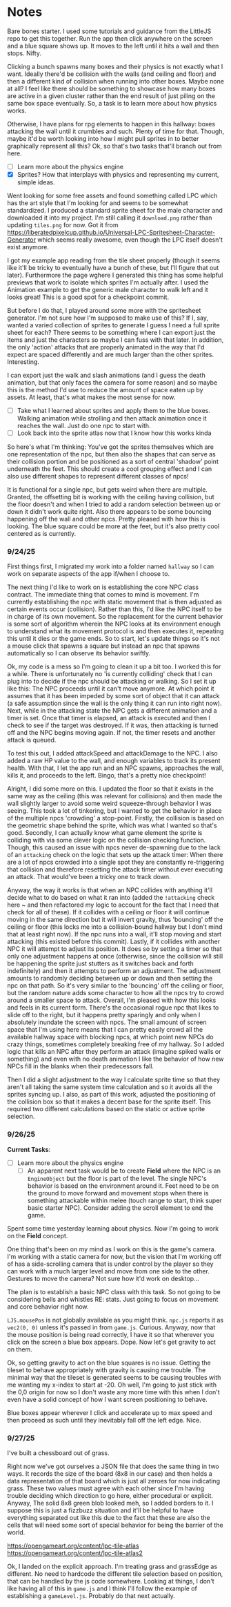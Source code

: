 # Notes

Bare bones starter. I used some tutorials and guidance from the LittleJS repo to get this together. Run the app then click anywhere on the screen and a blue square shows up. It moves to the left until it hits a wall and then stops. Nifty.

Clicking a bunch spawns many boxes and their physics is not exactly what I want. Ideally there'd be collision with the walls (and ceiling and floor) and then a different kind of collision when running into other boxes. Maybe none at all? I feel like there should be something to showcase how many boxes are active in a given cluster rather than the end result of just piling on the same box space eventually. So, a task is to learn more about how physics works.

Otherwise, I have plans for rpg elements to happen in this hallway: boxes attacking the wall until it crumbles and such. Plenty of time for that. Though, maybe it'd be worth looking into how I might pull sprites in to better graphically represent all this? Ok, so that's two tasks that'll branch out from here.

- [ ] Learn more about the physics engine
- [x] Sprites? How that interplays with physics and representing my current, simple ideas.

Went looking for some free assets and found something called LPC which has the art style that I'm looking for and seems to be somewhat standardized. I produced a standard sprite sheet for the male character and downloaded it into my project. I'm still calling it `download.png` rather than updating `tiles.png` for now. Got it from https://liberatedpixelcup.github.io/Universal-LPC-Spritesheet-Character-Generator which seems really awesome, even though the LPC itself doesn't exist anymore.

I got my example app reading from the tile sheet properly (though it seems like it'll be tricky to eventually have a bunch of these, but I'll figure that out later). Furthermore the page wghere I generated this thing has some helpful previews that work to isolate which sprites I'm actually after. I used the Animation example to get the generic male character to walk left and it looks great! This is a good spot for a checkpoint commit.

But before I do that, I played around some more with the spritesheet generator. I'm not sure how I'm supposed to make use of this? If I, say, wanted a varied collection of sprites to generate I guess I need a full sprite sheet for each? There seems to be something where I can export just the items and just the characters so maybe I can fuss with that later. In addition, the only 'action' attacks that are properly animated in the way that I'd expect are spaced differently and are much larger than the other sprites. Interesting.

I can export just the walk and slash animations (and I guess the death animation, but that only faces the camera for some reason) and so maybe this is the method I'd use to reduce the amount of space eaten up by assets. At least, that's what makes the most sense for now.

- [ ] Take what I learned about sprites and apply them to the blue boxes. Walking animation while strolling and then attack animation once it reaches the wall. Just do one npc to start with.
- [ ] Look back into the sprite atlas now that I know how this works kinda

So here's what I'm thinking: You've got the sprites themselves which are one representation of the npc, but then also the shapes that can serve as their collision portion and be positioned as a sort of central 'shadow' point underneath the feet. This should create a cool grouping effect and I can also use different shapes to represent different classes of npcs!

It is functional for a single npc, but gets weird when there are multiple. Granted, the offsetting bit is working with the ceiling having collision, but the floor doesn't and when I tried to add a random selection between up or down it didn't work quite right. Also there appears to be some bouncing happening off the wall and other npcs. Pretty pleased with how this is looking. The blue square could be more at the feet, but it's also pretty cool centered as is currently.

### 9/24/25

First things first, I migrated my work into a folder named `hallway` so I can work on separate aspects of the app if/when I choose to.

The next thing I'd like to work on is establishing the core NPC class contract. The immediate thing that comes to mind is movement. I'm currently establishing the npc with static movement that is then adjusted as certain events occur (collision). Rather than this, I'd like the NPC itself to be in charge of its own movement. So the replacement for the current behavior is some sort of algorithm wherein the NPC looks at its environment enough to understand what its movement protocol is and then executes it, repeating this until it dies or the game ends. So to start, let's update things so it's not a mouse click that spawns a square but instead an npc that spawns automatically so I can observe its behavior swiftly.

Ok, my code is a mess so I'm going to clean it up a bit too. I worked this for a while. There is unfortunately no 'is currently colliding' check that I can plug into to decide if the npc should be attacking or walking. So I set it up like this: The NPC proceeds until it can't move anymore. At which point it assumes that it has been impeded by some sort of object that it can attack (a safe assumption since the wall is the only thing it can run into right now). Next, while in the attacking state the NPC gets a different animation and a timer is set. Once that timer is elapsed, an attack is executed and then I check to see if the target was destroyed. If it was, then attacking is turned off and the NPC begins moving again. If not, the timer resets and another attack is queued.

To test this out, I added attackSpeed and attackDamage to the NPC. I also added a raw HP value to the wall, and enough variables to track its present health. With that, I let the app run and an NPC spawns, approaches the wall, kills it, and proceeds to the left. Bingo, that's a pretty nice checkpoint!

Alright, I did some more on this. I updated the floor so that it exists in the same way as the ceiling (this was relevant for collisions) and then made the wall slightly larger to avoid some weird squeeze-through behavior I was seeing. This took a lot of tinkering, but I wanted to get the behavior in place of the multiple npcs 'crowding' a stop-point. Firstly, the collision is based on the geometric shape behind the sprite, which was what I wanted so that's good. Secondly, I can actually know what game element the sprite is colliding with via some clever logic on the collision checking function. Though, this caused an issue with npcs never de-spawning due to the lack of an `attacking` check on the logic that sets up the attack timer: When there are a lot of npcs crowded into a single spot they are constantly re-triggering that collision and therefore resetting the attack timer without ever executing an attack. That would've been a tricky one to track down.

Anyway, the way it works is that when an NPC collides with anything it'll decide what to do based on what it ran into (added the `!attacking` check here ~ and then refactored my logic to account for the fact that I need that check for all of these). If it collides with a ceiling or floor it will continue moving in the same direction but it will invert gravity, thus 'bouncing' off the ceiling or floor (this locks me into a collision-bound hallway but I don't mind that at least right now). If the npc runs into a wall, it'll stop moving and start attacking (this existed before this commit). Lastly, if it collides with another NPC it will attempt to adjust its position. It does so by setting a timer so that only one adjustment happens at once (otherwise, since the collision will still be happening the sprite just stutters as it switches back and forth indefinitely) and then it attempts to perform an adjustment. The adjustment amounts to randomly deciding between up or down and then setting the npc on that path. So it's very similar to the 'bouncing' off the ceiling or floor, but the random nature adds some character to how all the npcs try to crowd around a smaller space to attack. Overall, I'm pleased with how this looks and feels in its current form. There's the occasional rogue npc that likes to slide off to the right, but it happens pretty sparingly and only when I absolutely inundate the screen with npcs. The small amount of screen space that I'm using here means that I can pretty easily crowd all the available hallway space with blocking npcs, at which point new NPCs do crazy things, sometimes completely breaking free of my hallway. So I added logic that kills an NPC after they perform an attack (imagine spiked walls or something) and even with no death animation I like the behavior of how new NPCs fill in the blanks when their predecessors fall.

Then I did a slight adjustment to the way I calculate sprite time so that they aren't all taking the same system time calculation and so it avoids all the sprites syncing up. I also, as part of this work, adjusted the positioning of the collision box so that it makes a decent base for the sprite itself. This required two different calculations based on the static or active sprite selection.

### 9/26/25

**Current Tasks**:

- [ ] Learn more about the physics engine
  - [ ] An apparent next task would be to create **Field** where the NPC is an `EngineObject` but the floor is part of the level. The single NPC's behavior is based on the environment around it. Feet need to be on the ground to move forward and movement stops when there is something attackable within melee (touch range to start, think super basic starter NPC). Consider adding the scroll element to end the game.

Spent some time yesterday learning about physics. Now I'm going to work on the **Field** concept.

One thing that's been on my mind as I work on this is the game's camera. I'm working with a static camera for now, but the vision that I'm working off of has a side-scrolling camera that is under control by the player so they can work with a much larger level and move from one side to the other. Gestures to move the camera? Not sure how it'd work on desktop...

The plan is to establish a basic NPC class with this task. So not going to be considering bells and whistles RE: stats. Just going to focus on movement and core behavior right now.

`LJS.mousePos` is not globally available as you might think. `npc.js` reports it as `vec2(0, 0)` unless it's passed in from `game.js`. Curious. Anyway, now that the mouse position is being read correctly, I have it so that wherever you click on the screen a blue box appears. Dope. Now let's get gravity to act on them.

Ok, so getting gravity to act on the blue squares is no issue. Getting the tileset to behave appropriately with gravity is causing me trouble. The minimal way that the tileset is generated seems to be causing troubles with me wanting my x-index to start at -20. Oh well, I'm going to just stick with the 0,0 origin for now so I don't waste any more time with this when I don't even have a solid concept of how I want screen positioning to behave.

Blue boxes appear wherever I click and accelerate up to max speed and then proceed as such until they inevitably fall off the left edge. Nice.

### 9/27/25

I've built a chessboard out of grass.

Right now we've got ourselves a JSON file that does the same thing in two ways. It records the size of the board (8x8 in our case) and then holds a data representation of that board which is just all zeroes for now indicating grass. These two values must agree with each other since I'm having trouble deciding which direction to go here, either procedural or explicit. Anyway, The solid 8x8 green blob looked meh, so I added borders to it. I suppose this is just a fizzbuzz situation and it'll be helpful to have everything separated out like this due to the fact that these are also the cells that will need some sort of special behavior for being the barrier of the world.

https://opengameart.org/content/lpc-tile-atlas
https://opengameart.org/content/lpc-tile-atlas2

Ok, I landed on the explicit approach. I'm treating grass and grassEdge as different. No need to hardcode the different tile selection based on position, that can be handled by the js code somewhere. Looking at things, I don't like having all of this in `game.js` and I think I'll follow the example of establishing a `gameLevel.js`. Probably do that next actually.
